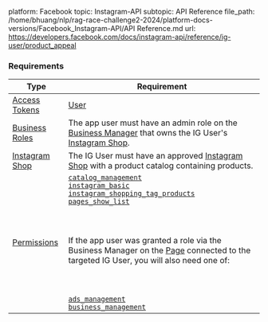platform: Facebook
topic: Instagram-API
subtopic: API Reference
file_path: /home/bhuang/nlp/rag-race-challenge2-2024/platform-docs-versions/Facebook_Instagram-API/API Reference.md
url: https://developers.facebook.com/docs/instagram-api/reference/ig-user/product_appeal


### Requirements

| Type | Requirement |
| --- | --- |
| [Access Tokens](https://developers.facebook.com/docs/facebook-login/access-tokens/) | [User](https://developers.facebook.com/docs/facebook-login/access-tokens/#usertokens) |
| [Business Roles](https://www.facebook.com/business/help/442345745885606) | The app user must have an admin role on the [Business Manager](https://business.facebook.com/) that owns the IG User's [Instagram Shop](https://l.facebook.com/l.php?u=https%3A%2F%2Fhelp.instagram.com%2F1187859655048322&h=AT2poVPEk6e7o4_5ljzyfoBoVjJG9qZYnLvxLHl748ZjWesJXrJoocIbC7J8ksu3_WjriHCBpM0TcKWTLeAjCfXRum4Y2e1SOlbzyj_dPtQR3KW6r5HH6Ju2OvLKsVqgIQ6S7-qUWoQJ_jBV). |
| [Instagram Shop](https://l.facebook.com/l.php?u=https%3A%2F%2Fhelp.instagram.com%2F1187859655048322%2F&h=AT1946zehozZxr6HHRup8gLu6_CI_Z3ExPcJa0aJzLipwChtwQbvmd9UVLC0htKoDD0gwHsfEMKnkxyOA5zMBXDZLI7n1JHjtfNpRpa7g564z4hsKB-DcBaHh1aDoaBjehbPpzmtzXjSYcqp) | The IG User must have an approved [Instagram Shop](https://l.facebook.com/l.php?u=https%3A%2F%2Fhelp.instagram.com%2F1187859655048322%2F&h=AT0XB7L-W3LnIX0188iDPN6Ho8-vMdAoBg41SK65eFSf-N7eHUSy3YdLASwBbXHNsDbiLOl0srWp8fPa_ngI6mhZk6g5v7X8dKZZlo9P3KNdGJ3o2-_egUia4VGzb94NBsFIX7pt_YWlLVuE) with a product catalog containing products. |
| [Permissions](https://developers.facebook.com/docs/permissions/reference) | [`catalog_management`](https://developers.facebook.com/docs/permissions/reference/catalog_management)  <br>[`instagram_basic`](https://developers.facebook.com/docs/permissions/reference/instagram_basic)  <br>[`instagram_shopping_tag_products`](https://developers.facebook.com/docs/permissions/reference/instagram_shopping_tag_products)  <br>[`pages_show_list`](https://developers.facebook.com/docs/permissions/reference/pages_show_list)<br><br>  <br><br>If the app user was granted a role via the Business Manager on the [Page](https://developers.facebook.com/docs/instagram-api/overview#pages) connected to the targeted IG User, you will also need one of:<br><br>  <br><br>[`ads_management`](https://developers.facebook.com/docs/permissions/reference/ads_management)  <br>[`business_management`](https://developers.facebook.com/docs/permissions/reference/business_management) |